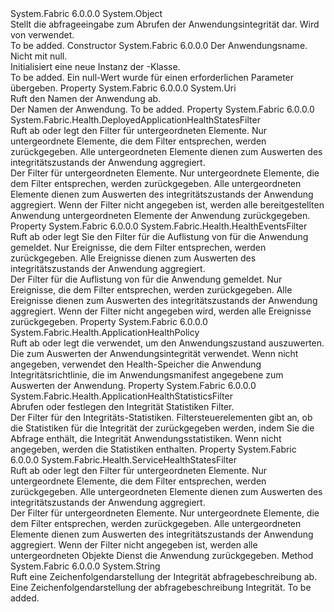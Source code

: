 <Type Name="ApplicationHealthQueryDescription" FullName="System.Fabric.Description.ApplicationHealthQueryDescription">
  <TypeSignature Language="C#" Value="public sealed class ApplicationHealthQueryDescription" />
  <TypeSignature Language="ILAsm" Value=".class public auto ansi sealed beforefieldinit ApplicationHealthQueryDescription extends System.Object" />
  <TypeSignature Language="DocId" Value="T:System.Fabric.Description.ApplicationHealthQueryDescription" />
  <TypeSignature Language="VB.NET" Value="Public NotInheritable Class ApplicationHealthQueryDescription" />
  <TypeSignature Language="F#" Value="type ApplicationHealthQueryDescription = class" />
  <AssemblyInfo>
    <AssemblyName>System.Fabric</AssemblyName>
    <AssemblyVersion>6.0.0.0</AssemblyVersion>
  </AssemblyInfo>
  <Base>
    <BaseTypeName>System.Object</BaseTypeName>
  </Base>
  <Interfaces />
  <Docs>
    <summary>
      <para>Stellt die abfrageeingabe zum Abrufen der Anwendungsintegrität dar. Wird von <see cref="M:System.Fabric.FabricClient.HealthClient.GetApplicationHealthAsync(System.Fabric.Description.ApplicationHealthQueryDescription)" /> verwendet.</para>
    </summary>
    <remarks>To be added.</remarks>
  </Docs>
  <Members>
    <Member MemberName=".ctor">
      <MemberSignature Language="C#" Value="public ApplicationHealthQueryDescription (Uri applicationName);" />
      <MemberSignature Language="ILAsm" Value=".method public hidebysig specialname rtspecialname instance void .ctor(class System.Uri applicationName) cil managed" />
      <MemberSignature Language="DocId" Value="M:System.Fabric.Description.ApplicationHealthQueryDescription.#ctor(System.Uri)" />
      <MemberSignature Language="VB.NET" Value="Public Sub New (applicationName As Uri)" />
      <MemberSignature Language="F#" Value="new System.Fabric.Description.ApplicationHealthQueryDescription : Uri -&gt; System.Fabric.Description.ApplicationHealthQueryDescription" Usage="new System.Fabric.Description.ApplicationHealthQueryDescription applicationName" />
      <MemberType>Constructor</MemberType>
      <AssemblyInfo>
        <AssemblyName>System.Fabric</AssemblyName>
        <AssemblyVersion>6.0.0.0</AssemblyVersion>
      </AssemblyInfo>
      <Parameters>
        <Parameter Name="applicationName" Type="System.Uri" />
      </Parameters>
      <Docs>
        <param name="applicationName">
          <para>Der Anwendungsname. Nicht mit <languageKeyword>null</languageKeyword>.</para>
        </param>
        <summary>
          <para>Initialisiert eine neue Instanz der <see cref="T:System.Fabric.Description.ApplicationHealthQueryDescription" />-Klasse.</para>
        </summary>
        <remarks>To be added.</remarks>
        <exception cref="T:System.ArgumentNullException">
          <para>Ein null-Wert wurde für einen erforderlichen Parameter übergeben.</para>
        </exception>
      </Docs>
    </Member>
    <Member MemberName="ApplicationName">
      <MemberSignature Language="C#" Value="public Uri ApplicationName { get; }" />
      <MemberSignature Language="ILAsm" Value=".property instance class System.Uri ApplicationName" />
      <MemberSignature Language="DocId" Value="P:System.Fabric.Description.ApplicationHealthQueryDescription.ApplicationName" />
      <MemberSignature Language="VB.NET" Value="Public ReadOnly Property ApplicationName As Uri" />
      <MemberSignature Language="F#" Value="member this.ApplicationName : Uri" Usage="System.Fabric.Description.ApplicationHealthQueryDescription.ApplicationName" />
      <MemberType>Property</MemberType>
      <AssemblyInfo>
        <AssemblyName>System.Fabric</AssemblyName>
        <AssemblyVersion>6.0.0.0</AssemblyVersion>
      </AssemblyInfo>
      <ReturnValue>
        <ReturnType>System.Uri</ReturnType>
      </ReturnValue>
      <Docs>
        <summary>
          <para>Ruft den Namen der Anwendung ab.</para>
        </summary>
        <value>
          <para>Der Namen der Anwendung.</para>
        </value>
        <remarks>To be added.</remarks>
      </Docs>
    </Member>
    <Member MemberName="DeployedApplicationsFilter">
      <MemberSignature Language="C#" Value="public System.Fabric.Health.DeployedApplicationHealthStatesFilter DeployedApplicationsFilter { get; set; }" />
      <MemberSignature Language="ILAsm" Value=".property instance class System.Fabric.Health.DeployedApplicationHealthStatesFilter DeployedApplicationsFilter" />
      <MemberSignature Language="DocId" Value="P:System.Fabric.Description.ApplicationHealthQueryDescription.DeployedApplicationsFilter" />
      <MemberSignature Language="VB.NET" Value="Public Property DeployedApplicationsFilter As DeployedApplicationHealthStatesFilter" />
      <MemberSignature Language="F#" Value="member this.DeployedApplicationsFilter : System.Fabric.Health.DeployedApplicationHealthStatesFilter with get, set" Usage="System.Fabric.Description.ApplicationHealthQueryDescription.DeployedApplicationsFilter" />
      <MemberType>Property</MemberType>
      <AssemblyInfo>
        <AssemblyName>System.Fabric</AssemblyName>
        <AssemblyVersion>6.0.0.0</AssemblyVersion>
      </AssemblyInfo>
      <ReturnValue>
        <ReturnType>System.Fabric.Health.DeployedApplicationHealthStatesFilter</ReturnType>
      </ReturnValue>
      <Docs>
        <summary>
          <para>Ruft ab oder legt den Filter für <see cref="T:System.Fabric.Health.DeployedApplicationHealthState" /> untergeordneten Elemente. Nur untergeordnete Elemente, die dem Filter entsprechen, werden zurückgegeben. Alle untergeordneten Elemente dienen zum Auswerten des integritätszustands der Anwendung aggregiert.</para>
        </summary>
        <value>
          <para>Der Filter für <see cref="T:System.Fabric.Health.DeployedApplicationHealthStatesFilter" /> untergeordneten Elemente.</para>
        </value>
        <remarks>
          <para> Nur untergeordnete Elemente, die dem Filter entsprechen, werden zurückgegeben. Alle untergeordneten Elemente dienen zum Auswerten des integritätszustands der Anwendung aggregiert.
            Wenn der Filter nicht angegeben ist, werden alle bereitgestellten Anwendung untergeordneten Elemente der Anwendung zurückgegeben.</para>
        </remarks>
      </Docs>
    </Member>
    <Member MemberName="EventsFilter">
      <MemberSignature Language="C#" Value="public System.Fabric.Health.HealthEventsFilter EventsFilter { get; set; }" />
      <MemberSignature Language="ILAsm" Value=".property instance class System.Fabric.Health.HealthEventsFilter EventsFilter" />
      <MemberSignature Language="DocId" Value="P:System.Fabric.Description.ApplicationHealthQueryDescription.EventsFilter" />
      <MemberSignature Language="VB.NET" Value="Public Property EventsFilter As HealthEventsFilter" />
      <MemberSignature Language="F#" Value="member this.EventsFilter : System.Fabric.Health.HealthEventsFilter with get, set" Usage="System.Fabric.Description.ApplicationHealthQueryDescription.EventsFilter" />
      <MemberType>Property</MemberType>
      <AssemblyInfo>
        <AssemblyName>System.Fabric</AssemblyName>
        <AssemblyVersion>6.0.0.0</AssemblyVersion>
      </AssemblyInfo>
      <ReturnValue>
        <ReturnType>System.Fabric.Health.HealthEventsFilter</ReturnType>
      </ReturnValue>
      <Docs>
        <summary>
          <para>Ruft ab oder legt Sie den Filter für die Auflistung von <see cref="T:System.Fabric.Health.HealthEvent" /> für die Anwendung gemeldet. Nur Ereignisse, die dem Filter entsprechen, werden zurückgegeben. Alle Ereignisse dienen zum Auswerten des integritätszustands der Anwendung aggregiert.</para>
        </summary>
        <value>
          <para>Der Filter für die Auflistung von <see cref="T:System.Fabric.Health.HealthEvent" /> für die Anwendung gemeldet.</para>
        </value>
        <remarks>
          <para> Nur Ereignisse, die dem Filter entsprechen, werden zurückgegeben. Alle Ereignisse dienen zum Auswerten des integritätszustands der Anwendung aggregiert.
            Wenn der Filter nicht angegeben wird, werden alle Ereignisse zurückgegeben.</para>
        </remarks>
      </Docs>
    </Member>
    <Member MemberName="HealthPolicy">
      <MemberSignature Language="C#" Value="public System.Fabric.Health.ApplicationHealthPolicy HealthPolicy { get; set; }" />
      <MemberSignature Language="ILAsm" Value=".property instance class System.Fabric.Health.ApplicationHealthPolicy HealthPolicy" />
      <MemberSignature Language="DocId" Value="P:System.Fabric.Description.ApplicationHealthQueryDescription.HealthPolicy" />
      <MemberSignature Language="VB.NET" Value="Public Property HealthPolicy As ApplicationHealthPolicy" />
      <MemberSignature Language="F#" Value="member this.HealthPolicy : System.Fabric.Health.ApplicationHealthPolicy with get, set" Usage="System.Fabric.Description.ApplicationHealthQueryDescription.HealthPolicy" />
      <MemberType>Property</MemberType>
      <AssemblyInfo>
        <AssemblyName>System.Fabric</AssemblyName>
        <AssemblyVersion>6.0.0.0</AssemblyVersion>
      </AssemblyInfo>
      <ReturnValue>
        <ReturnType>System.Fabric.Health.ApplicationHealthPolicy</ReturnType>
      </ReturnValue>
      <Docs>
        <summary>
          <para>Ruft ab oder legt die <see cref="T:System.Fabric.Health.ApplicationHealthPolicy" /> verwendet, um den Anwendungszustand auszuwerten.</para>
        </summary>
        <value>
          <para>Die <see cref="T:System.Fabric.Health.ApplicationHealthPolicy" /> zum Auswerten der Anwendungsintegrität verwendet.</para>
        </value>
        <remarks>Wenn nicht angegeben, verwendet den Health-Speicher die Anwendung Integritätsrichtlinie, die im Anwendungsmanifest angegebene zum Auswerten der Anwendung.</remarks>
      </Docs>
    </Member>
    <Member MemberName="HealthStatisticsFilter">
      <MemberSignature Language="C#" Value="public System.Fabric.Health.ApplicationHealthStatisticsFilter HealthStatisticsFilter { get; set; }" />
      <MemberSignature Language="ILAsm" Value=".property instance class System.Fabric.Health.ApplicationHealthStatisticsFilter HealthStatisticsFilter" />
      <MemberSignature Language="DocId" Value="P:System.Fabric.Description.ApplicationHealthQueryDescription.HealthStatisticsFilter" />
      <MemberSignature Language="VB.NET" Value="Public Property HealthStatisticsFilter As ApplicationHealthStatisticsFilter" />
      <MemberSignature Language="F#" Value="member this.HealthStatisticsFilter : System.Fabric.Health.ApplicationHealthStatisticsFilter with get, set" Usage="System.Fabric.Description.ApplicationHealthQueryDescription.HealthStatisticsFilter" />
      <MemberType>Property</MemberType>
      <AssemblyInfo>
        <AssemblyName>System.Fabric</AssemblyName>
        <AssemblyVersion>6.0.0.0</AssemblyVersion>
      </AssemblyInfo>
      <ReturnValue>
        <ReturnType>System.Fabric.Health.ApplicationHealthStatisticsFilter</ReturnType>
      </ReturnValue>
      <Docs>
        <summary>
            Abrufen oder festlegen den Integrität Statistiken Filter.
            </summary>
        <value>Der Filter für den Integritäts-Statistiken.</value>
        <remarks>
          <para>
            Filtersteuerelementen gibt an, ob die Statistiken für die Integrität der <see cref="T:System.Fabric.Health.ApplicationHealth" /> zurückgegeben werden, indem Sie die Abfrage enthält, die Integrität Anwendungsstatistiken. Wenn nicht angegeben, werden die Statistiken enthalten.
            </para>
        </remarks>
      </Docs>
    </Member>
    <Member MemberName="ServicesFilter">
      <MemberSignature Language="C#" Value="public System.Fabric.Health.ServiceHealthStatesFilter ServicesFilter { get; set; }" />
      <MemberSignature Language="ILAsm" Value=".property instance class System.Fabric.Health.ServiceHealthStatesFilter ServicesFilter" />
      <MemberSignature Language="DocId" Value="P:System.Fabric.Description.ApplicationHealthQueryDescription.ServicesFilter" />
      <MemberSignature Language="VB.NET" Value="Public Property ServicesFilter As ServiceHealthStatesFilter" />
      <MemberSignature Language="F#" Value="member this.ServicesFilter : System.Fabric.Health.ServiceHealthStatesFilter with get, set" Usage="System.Fabric.Description.ApplicationHealthQueryDescription.ServicesFilter" />
      <MemberType>Property</MemberType>
      <AssemblyInfo>
        <AssemblyName>System.Fabric</AssemblyName>
        <AssemblyVersion>6.0.0.0</AssemblyVersion>
      </AssemblyInfo>
      <ReturnValue>
        <ReturnType>System.Fabric.Health.ServiceHealthStatesFilter</ReturnType>
      </ReturnValue>
      <Docs>
        <summary>
          <para>Ruft ab oder legt den Filter für <see cref="T:System.Fabric.Health.ServiceHealthState" /> untergeordneten Elemente. Nur untergeordnete Elemente, die dem Filter entsprechen, werden zurückgegeben. Alle untergeordneten Elemente dienen zum Auswerten des integritätszustands der Anwendung aggregiert.</para>
        </summary>
        <value>
          <para>Der Filter für <see cref="T:System.Fabric.Health.ServiceHealthState" /> untergeordneten Elemente.</para>
        </value>
        <remarks>
          <para> Nur untergeordnete Elemente, die dem Filter entsprechen, werden zurückgegeben. Alle untergeordneten Elemente dienen zum Auswerten des integritätszustands der Anwendung aggregiert.
            Wenn der Filter nicht angegeben ist, werden alle untergeordneten Objekte Dienst die Anwendung zurückgegeben.</para>
        </remarks>
      </Docs>
    </Member>
    <Member MemberName="ToString">
      <MemberSignature Language="C#" Value="public override string ToString ();" />
      <MemberSignature Language="ILAsm" Value=".method public hidebysig virtual instance string ToString() cil managed" />
      <MemberSignature Language="DocId" Value="M:System.Fabric.Description.ApplicationHealthQueryDescription.ToString" />
      <MemberSignature Language="VB.NET" Value="Public Overrides Function ToString () As String" />
      <MemberSignature Language="F#" Value="override this.ToString : unit -&gt; string" Usage="applicationHealthQueryDescription.ToString " />
      <MemberType>Method</MemberType>
      <AssemblyInfo>
        <AssemblyName>System.Fabric</AssemblyName>
        <AssemblyVersion>6.0.0.0</AssemblyVersion>
      </AssemblyInfo>
      <ReturnValue>
        <ReturnType>System.String</ReturnType>
      </ReturnValue>
      <Parameters />
      <Docs>
        <summary>
            Ruft eine Zeichenfolgendarstellung der Integrität abfragebeschreibung ab.
            </summary>
        <returns>Eine Zeichenfolgendarstellung der abfragebeschreibung Integrität.</returns>
        <remarks>To be added.</remarks>
      </Docs>
    </Member>
  </Members>
</Type>